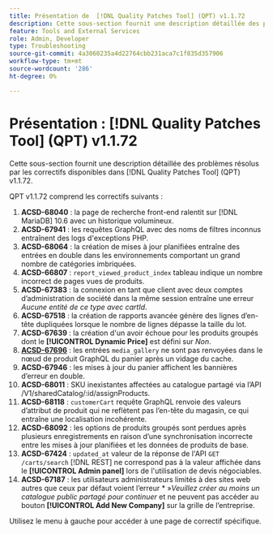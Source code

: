 ```yaml
---
title: Présentation de  [!DNL Quality Patches Tool] (QPT) v1.1.72
description: Cette sous-section fournit une description détaillée des problèmes résolus par les correctifs disponibles dans  [!DNL Quality Patches Tool] (QPT) v1.1.72.
feature: Tools and External Services
role: Admin, Developer
type: Troubleshooting
source-git-commit: 4a3060235a4d22764cbb231aca7c1f835d357906
workflow-type: tm+mt
source-wordcount: '286'
ht-degree: 0%

---
```


# Présentation : [!DNL Quality Patches Tool] (QPT) v1.1.72

Cette sous-section fournit une description détaillée des problèmes résolus par les correctifs disponibles dans [!DNL Quality Patches Tool] (QPT) v1.1.72.

QPT v1.1.72 comprend les correctifs suivants :
1. **ACSD-68040** : la page de recherche front-end ralentit sur [!DNL MariaDB] 10.6 avec un historique volumineux.
1. **ACSD-67941** : les requêtes GraphQL avec des noms de filtres inconnus entraînent des logs d&#39;exceptions PHP.
1. **ACSD-68064** : la création de mises à jour planifiées entraîne des entrées en double dans les environnements comportant un grand nombre de catégories imbriquées.
1. **ACSD-66807** : `report_viewed_product_index` tableau indique un nombre incorrect de pages vues de produits.
1. **ACSD-67383** : la connexion en tant que client avec deux comptes d’administration de société dans la même session entraîne une erreur *Aucune entité de ce type avec cartId*.
1. **ACSD-67518** : la création de rapports avancée génère des lignes d’en-tête dupliquées lorsque le nombre de lignes dépasse la taille du lot.
1. **ACSD-67639** : la création d&#39;un avoir échoue pour les produits groupés dont le **[!UICONTROL Dynamic Price]** est défini sur *Non*.
1. **[ACSD-67696](/help/tools/quality-patches-tool/patches-available-in-qpt/v1-1-72/acsd-67696.md)** : les entrées `media_gallery` ne sont pas renvoyées dans le nœud de produit GraphQL du panier après un vidage du cache.
1. **ACSD-67946** : les mises à jour du panier affichent les bannières d’erreur en double.
1. **ACSD-68011** : SKU inexistantes affectées au catalogue partagé via l’API /V1/sharedCatalog/:id/assignProducts.
1. **ACSD-68118** : `customerCart` requête GraphQL renvoie des valeurs d’attribut de produit qui ne reflètent pas l’en-tête du magasin, ce qui entraîne une localisation incohérente.
1. **ACSD-68092** : les options de produits groupés sont perdues après plusieurs enregistrements en raison d’une synchronisation incorrecte entre les mises à jour planifiées et les données de produits de base.
1. **ACSD-67424** : `updated_at` valeur de la réponse de l&#39;API `GET /carts/search` [!DNL REST] ne correspond pas à la valeur affichée dans le **[!UICONTROL Admin panel]** lors de l&#39;utilisation de devis négociables.
1. **ACSD-67187** : les utilisateurs administrateurs limités à des sites web autres que ceux par défaut voient l’erreur * »*Veuillez créer au moins un catalogue public partagé pour continuer* et ne peuvent pas accéder au bouton **[!UICONTROL Add New Company]** sur la grille de l’entreprise.

Utilisez le menu à gauche pour accéder à une page de correctif spécifique.
